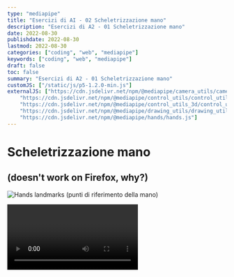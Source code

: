 ```yaml
---
type: "mediapipe"
title: "Esercizi di AI - 02 Scheletrizzazione mano"
description: "Esercizi di A2 - 01 Scheletrizzazione mano"
date: 2022-08-30
publishdate: 2022-08-30
lastmod: 2022-08-30
categories: ["coding", "web", "mediapipe"]
keywords: ["coding", "web", "mediapipe"]
draft: false
toc: false
summary: "Esercizi di A2 - 01 Scheletrizzazione mano"
customJS: ["/static/js/p5-1.2.0-min.js"]
externalJS: ["https://cdn.jsdelivr.net/npm/@mediapipe/camera_utils/camera_utils.js", 
    "https://cdn.jsdelivr.net/npm/@mediapipe/control_utils/control_utils.js",
    "https://cdn.jsdelivr.net/npm/@mediapipe/control_utils_3d/control_utils_3d.js",
    "https://cdn.jsdelivr.net/npm/@mediapipe/drawing_utils/drawing_utils.js",
    "https://cdn.jsdelivr.net/npm/@mediapipe/hands/hands.js"]
---
```


# Scheletrizzazione mano

## (doesn't work on Firefox, why?)

<!-- L'errore su Firefox sembra simile a questo 
  <a href="https://github.com/google/mediapipe/issues/2704">https://github.com/google/mediapipe/issues/2704</a>  
  devo sperare in un aggiornamento delle librerie 
-->

![Hands landmarks (punti di riferimento della mano)](https://mediapipe.dev/images/mobile/hand_landmarks.png)

<!-- markdownlint-disable MD033 -->

<div class="container">
    <div id="handsModel"></div>
    <video class="input_video"></video>
</div>

<script>

    let canvas = null;
    let videoElement;
    let camera;
    let hands;
    let results;

    function onResults(risultati) {
        results = risultati;
        console.info("risultati letti");
    }

    let imgHand;
    function preload() {
        imgHand = loadImage('/static/coding/web/mediapipe/rightHand.png');
    }

    function setup() {
        console.info("setup canvas");

        let canvasNode = document.querySelector('#handsModel');
        let cw = canvasNode.parentNode.clientWidth;
        canvas = createCanvas(640, 480).parent('handsModel');
        canvas.class('output_canvas');
        background("black");

        console.info("setup hands model");
        const videoElement = document.getElementsByClassName('input_video')[0];

        const hands = new Hands({locateFile: (file) => {
            return `https://cdn.jsdelivr.net/npm/@mediapipe/hands/${file}`;
        }});
        hands.setOptions({
            maxNumHands: 2,
            modelComplexity: 1,
            minDetectionConfidence: 0.5,
            minTrackingConfidence: 0.5
        });
        hands.onResults(onResults);

        console.info("setup camera")
        const camera = new Camera(videoElement, {
            onFrame: async () => {
                await hands.send({image: videoElement});
            },
            width: 1280,
            height: 720
        });

        camera.start();
        console.info("end setup")
    }

    function draw() {

        if (results !== undefined && results.image !== undefined) {
            //console.dir(results.image);
            //image(results.image, 0, 0);
        }

        fill("white");
        strokeWeight(1);
        let mano0 = [];
        if (results === undefined || results.multiHandLandmarks === undefined ||
                results.multiHandLandmarks.length === undefined || results.multiHandLandmarks.length == 0) {
            background("black");
            text("VUOTO", 30, 30);
            mano0 = undefined;
        } else {
            mano0 = results.multiHandLandmarks[0];
            background("green");
            text("PIENO", 30, 30);
        }

        if (mano0 !== undefined && mano0[0] !== undefined ) {
            console.info(mano0[0].x * 640 + " - " + mano0[0].y * 480, 60, 60);

            strokeWeight(5);
            stroke("white");
            for (let i=0; i<mano0.length; i++) {
                point(mano0[i].x * 640, mano0[i].y * 480);
            }

            handTopLeftX = mano0[4].x * 640;
            handTopLeftY = mano0[12].y * 480;
            handWidth = mano0[20].x * 640 - mano0[4].x * 640;
            handHeight = mano0[0].y * 480 - mano0[12].y * 480;
            console.info(` image ${handTopLeftX}, ${handTopLeftY}, ${handWidth}, ${handHeight}`)
            image(imgHand, handTopLeftX, handTopLeftY, handWidth, handHeight);
        }
    }
</script>

<!-- markdownlint-enable MD033 -->
